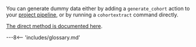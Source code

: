 You can generate dummy data either by adding a `generate_cohort` action to your [project pipeline](pipelines.md), or by running a `cohortextract` command directly.

[The direct method is documented here](cohortextractor.md#generate_cohort).

---8<-- 'includes/glossary.md'
